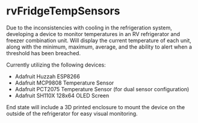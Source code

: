 # rvFridgeTempSensors

Due to the inconsistencies with cooling in the refrigeration system, developing a device to monitor temperatures in an RV refrigerator and freezer combination unit.  Will display the current temperature of each unit, along with the minimum, maximum, average, and the ability to alert when a threshold has been breached.

Currently utilizing the following devices:
- Adafruit Huzzah ESP8266
- Adafruit MCP9808 Temperature Sensor
- Adafruit PCT2075 Temperature Sensor (for dual sensor configuration)
- Adafruit SH110X 128x64 OLED Screen

End state will include a 3D printed enclosure to mount the device on the outside of the refrigerator for easy visual monitoring.
